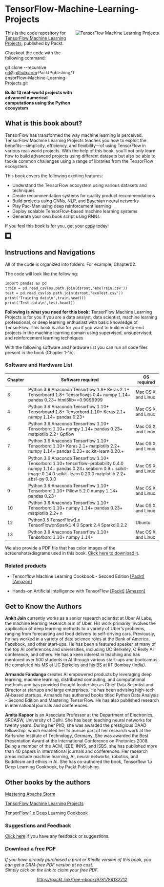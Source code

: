 


# TensorFlow-Machine-Learning-Projects

<a href="https://www.packtpub.com/big-data-and-business-intelligence/tensorflow-machine-learning-projects?utm_source=github&utm_medium=repository&utm_campaign=9781789132212 "><img src="https://dz13w8afd47il.cloudfront.net/sites/default/files/imagecache/ppv4_main_book_cover/B10703_New.png" alt="TensorFlow Machine Learning Projects" height="256px" align="right"></a>

This is the code repository for [TensorFlow Machine Learning Projects](https://www.packtpub.com/big-data-and-business-intelligence/tensorflow-machine-learning-projects?utm_source=github&utm_medium=repository&utm_campaign=9781789132212 ), published by Packt.

Checkout the code with the following command:

git clone --recursive git@github.com:PacktPublishing/TensorFlow-Machine-Learning-Projects.git

**Build 13 real-world projects with advanced numerical computations using the Python ecosystem**

## What is this book about?
TensorFlow has transformed the way machine learning is perceived. TensorFlow Machine Learning Projects teaches you how to exploit the benefits—simplicity, efficiency, and flexibility—of using TensorFlow in various real-world projects. With the help of this book, you’ll not only learn how to build advanced projects using different datasets but also be able to tackle common challenges using a range of libraries from the TensorFlow ecosystem.

This book covers the following exciting features:
* Understand the TensorFlow ecosystem using various datasets and techniques 
* Create recommendation systems for quality product recommendations 
* Build projects using CNNs, NLP, and Bayesian neural networks 
* Play Pac-Man using deep reinforcement learning 
* Deploy scalable TensorFlow-based machine learning systems 
* Generate your own book script using RNNs 

If you feel this book is for you, get your [copy](https://www.amazon.com/dp/1789132215) today!

<a href="https://www.packtpub.com/?utm_source=github&utm_medium=banner&utm_campaign=GitHubBanner"><img src="https://raw.githubusercontent.com/PacktPublishing/GitHub/master/GitHub.png" 
alt="https://www.packtpub.com/" border="5" /></a>

## Instructions and Navigations
All of the code is organized into folders. For example, Chapter02.

The code will look like the following:
```
import pandas as pd
train = pd.read_csv(os.path.join(dsroot,'exoTrain.csv'))
test = pd.read_csv(os.path.join(dsroot,'exoTest.csv'))
print('Training data\n',train.head())
print('Test data\n',test.head())
```

**Following is what you need for this book:**
TensorFlow Machine Learning Projects is for you if you are a data analyst, data scientist, machine learning professional, or deep learning enthusiast with basic knowledge of TensorFlow. This book is also for you if you want to build end-to-end projects in the machine learning domain using supervised, unsupervised, and reinforcement learning techniques

With the following software and hardware list you can run all code files present in the book (Chapter 1-15).
### Software and Hardware List
| Chapter | Software required                                                                                                                                                                               | OS required |
| ------- | ----------------------------------------------------------------------------------------------------------------------------------------------------------------------------------------------- | ----------------------------------- |
| 3       | Python 3.6 Anaconda Tensorflow  1.8+ Keras 2.1+ Tensorboard 1.8+ Tensorflowjs 0.4+ numpy 1.14+ pandas 0.23+ html5lib==0.9999999                                                                 | Mac OS X, and Linux |
| 4       | Python 3.6 Anaconda Tensorflow  1.10+  Tensorboard 1.8+ Tensorbord 1.10+ Keras 2.1+ numpy 1.14+ pandas 0.23+                                                                                    | Mac OS X, and Linux  |
| 6       | Python 3.6 Anaconda Tensorflow 1.10+ Tensorbord 1.10+ numpy 1.14+ pandas 0.23+ matplotlib 2.2+ Gpflow                                                                                           | Mac OS X, and Linux          |
| 7       | Python 3.6 Anaconda Tensorflow 1.10+ Tensorbord 1.10+ Keras 2.1+ matplotlib 2.2+ numpy 1.14+ pandas 0.23+ scikit-learn 0.20.+                                                                   | Mac OS X, and Linux |
| 8       | Python 3.6 Anaconda Tensorflow 1.10+ Tensorbord 1.10+ tensorflow-probability 0.4.0 numpy 1.14+ pandas 0.23+ seaborn 0.9.+ scikit-image 0.14.0 scikit-learn 0.20.0 matplotlib 2.2+ absl-py 0.3.0 | Mac OS X, and Linux |
| 9       | Python 3.6 Anaconda Tensorflow 1.10+ Tensorbord 1.10+ Pillow 5.2.0 numpy 1.14+ pandas 0.23+                                                                                                     | Mac OS X, and Linux |
| 10      | Python 3.6 Anaconda Tensorflow 1.10+ Tensorbord 1.10+ numpy 1.14+ pandas 0.23+ matplotlib 2.2+ n                                                                                                | Mac OS X, and Linux  |
| 12      | Python3.5 TensorFlow1.x TensorFlowonSpark1.4.0 Spark 2.4 Sparkdl0.2.2                                                                                                                           | Ubuntu |
| 13      | Python 3.6 Anaconda Tensorflow 1.10+ Tensorbord 1.10+ numpy 1.14+                                                                                                                               | Mac OS X, and Linux  |

We also provide a PDF file that has color images of the screenshots/diagrams used in this book. [Click here to download it]().

### Related products
*  Tensorflow Machine Learning Cookbook - Second Edition [[Packt]](https://www.packtpub.com/big-data-and-business-intelligence/tensorflow-machine-learning-cookbook-second-edition?utm_source=github&utm_medium=repository&utm_campaign=) [[Amazon]](https://www.amazon.com/dp/1789131685)

* Hands-on Artificial Intelligence with TensorFlow [[Packt]](https://packtpub.com/big-data-and-business-intelligence/hands-artificial-intelligence-tensorflow?utm_source=github&utm_medium=repository&utm_campaign=9781788998079 ) [[Amazon]](https://www.amazon.com/dp/1788998073)

## Get to Know the Authors
**Ankit Jain**
currently works as a senior research scientist at Uber AI Labs, the machine learning research arm of Uber. His work primarily involves the application of deep learning methods to a variety of Uber's problems, ranging from forecasting and food delivery to self-driving cars. Previously, he has worked in a variety of data science roles at the Bank of America, Facebook, and other start-ups. He has been a featured speaker at many of the top AI conferences and universities, including UC Berkeley, O'Reilly AI conference, and others. He has a keen interest in teaching and has mentored over 500 students in AI through various start-ups and bootcamps. He completed his MS at UC Berkeley and his BS at IIT Bombay (India).

**Armando Fandango**
creates AI empowered products by leveraging deep learning, machine learning, distributed computing, and computational methods and has provided thought leadership as Chief Data Scientist and Director at startups and large enterprises. He has been advising high-tech AI-based startups. Armando has authored books titled Python Data Analysis - Second Edition and Mastering TensorFlow. He has also published research in international journals and conferences.

**Amita Kapoor**
is an Associate Professor at the Department of Electronics, SRCASW, University of Delhi. She has been teaching neural networks for twenty years. During her PhD, she was awarded the prestigious DAAD fellowship, which enabled her to pursue part of her research work at the Karlsruhe Institute of Technology, Germany. She was awarded the Best Presentation Award at the International Conference on Photonics 2008. Being a member of the ACM, IEEE, INNS, and ISBS, she has published more than 40 papers in international journals and conferences. Her research areas include machine learning, AI, neural networks, robotics, and Buddhism and ethics in AI. She has co-authored the book, Tensorflow 1.x Deep Learning Cookbook, by Packt Publishing.


## Other books by the authors
[Mastering Apache Storm](https://www.packtpub.com/big-data-and-business-intelligence/mastering-apache-storm?utm_source=github&utm_medium=repository&utm_campaign=9781787125636 )

[TensorFlow Machine Learning Projects](https://www.packtpub.com/big-data-and-business-intelligence/tensorflow-machine-learning-projects?utm_source=github&utm_medium=repository&utm_campaign=)

[TensorFlow 1.x Deep Learning Cookbook](https://www.packtpub.com/big-data-and-business-intelligence/tensorflow-1x-deep-learning-cookbook?utm_source=github&utm_medium=repository&utm_campaign=)


### Suggestions and Feedback
[Click here](https://docs.google.com/forms/d/e/1FAIpQLSdy7dATC6QmEL81FIUuymZ0Wy9vH1jHkvpY57OiMeKGqib_Ow/viewform) if you have any feedback or suggestions.


### Download a free PDF

 <i>If you have already purchased a print or Kindle version of this book, you can get a DRM-free PDF version at no cost.<br>Simply click on the link to claim your free PDF.</i>
<p align="center"> <a href="https://packt.link/free-ebook/9781789132212">https://packt.link/free-ebook/9781789132212 </a> </p>